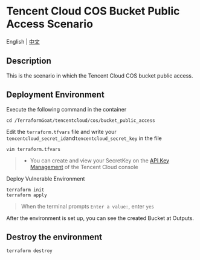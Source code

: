 # Tencent Cloud COS Bucket Public Access Scenario

English | [中文](./README_CN.md)

## Description

This is the scenario in which the Tencent Cloud COS bucket public access.

## Deployment Environment

Execute the following command in the container

```shell
cd /TerraformGoat/tencentcloud/cos/bucket_public_access
```

Edit the `terraform.tfvars` file and write your `tencentcloud_secret_id`and`tencentcloud_secret_key` in the file

```shell
vim terraform.tfvars
```

> * You can create and view your SecretKey on the [API Key Management](https://console.cloud.tencent.com/cam/capi) of the Tencent Cloud console

Deploy Vulnerable Environment

```shell
terraform init
terraform apply
```

> When the terminal prompts `Enter a value:`, enter `yes`

After the environment is set up, you can see the created Bucket at Outputs.

## Destroy the environment

```shell
terraform destroy
```
